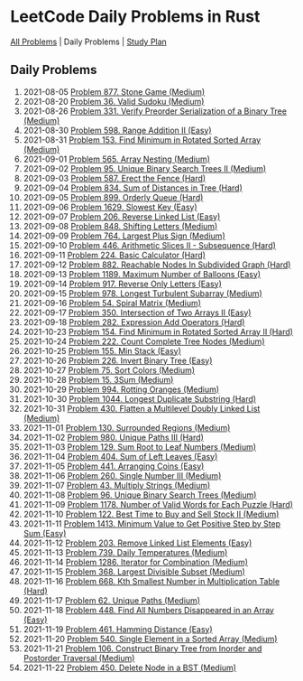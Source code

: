 LeetCode Daily Problems in Rust
===============================

[All Problems](README.md) | Daily Problems | [Study Plan](STUDY_PLAN.md)

Daily Problems
--------------

1. 2021-08-05 [Problem 877. Stone Game (Medium)](problem_0877/)
2. 2021-08-20 [Problem 36. Valid Sudoku (Medium)](problem_0036/)
3. 2021-08-26 [Problem 331. Verify Preorder Serialization of a Binary Tree (Medium)](problem_0331/)
4. 2021-08-30 [Problem 598. Range Addition II (Easy)](problem_0598/)
5. 2021-08-31 [Problem 153. Find Minimum in Rotated Sorted Array (Medium)](problem_0153/)
6. 2021-09-01 [Problem 565. Array Nesting (Medium)](problem_0565/)
7. 2021-09-02 [Problem 95. Unique Binary Search Trees II (Medium)](problem_0095/)
8. 2021-09-03 [Problem 587. Erect the Fence (Hard)](problem_0587/)
9. 2021-09-04 [Problem 834. Sum of Distances in Tree (Hard)](problem_0834/)
10. 2021-09-05 [Problem 899. Orderly Queue (Hard)](problem_0899/)
11. 2021-09-06 [Problem 1629. Slowest Key (Easy)](problem_1629/)
12. 2021-09-07 [Problem 206. Reverse Linked List (Easy)](problem_0206/)
13. 2021-09-08 [Problem 848. Shifting Letters (Medium)](problem_0848/)
14. 2021-09-09 [Problem 764. Largest Plus Sign (Medium)](problem_0764/)
15. 2021-09-10 [Problem 446. Arithmetic Slices II - Subsequence (Hard)](problem_0446/)
16. 2021-09-11 [Problem 224. Basic Calculator (Hard)](problem_0224/)
17. 2021-09-12 [Problem 882. Reachable Nodes In Subdivided Graph (Hard)](problem_0882/)
18. 2021-09-13 [Problem 1189. Maximum Number of Balloons (Easy)](problem_1189/)
19. 2021-09-14 [Problem 917. Reverse Only Letters (Easy)](problem_0917/)
20. 2021-09-15 [Problem 978. Longest Turbulent Subarray (Medium)](problem_0978/)
21. 2021-09-16 [Problem 54. Spiral Matrix (Medium)](problem_0054/)
22. 2021-09-17 [Problem 350. Intersection of Two Arrays II (Easy)](problem_0350/)
23. 2021-09-18 [Problem 282. Expression Add Operators (Hard)](problem_0282/)
24. 2021-10-23 [Problem 154. Find Minimum in Rotated Sorted Array II (Hard)](problem_0154/)
25. 2021-10-24 [Problem 222. Count Complete Tree Nodes (Medium)](problem_0222/)
26. 2021-10-25 [Problem 155. Min Stack (Easy)](problem_0155/)
27. 2021-10-26 [Problem 226. Invert Binary Tree (Easy)](problem_0226/)
28. 2021-10-27 [Problem 75. Sort Colors (Medium)](problem_0075/)
29. 2021-10-28 [Problem 15. 3Sum (Medium)](problem_0015/)
30. 2021-10-29 [Problem 994. Rotting Oranges (Medium)](problem_0994/)
31. 2021-10-30 [Problem 1044. Longest Duplicate Substring (Hard)](problem_1044/)
32. 2021-10-31 [Problem 430. Flatten a Multilevel Doubly Linked List (Medium)](problem_0430/)
33. 2021-11-01 [Problem 130. Surrounded Regions (Medium)](problem_0130/)
34. 2021-11-02 [Problem 980. Unique Paths III (Hard)](problem_0980/)
35. 2021-11-03 [Problem 129. Sum Root to Leaf Numbers (Medium)](problem_0129/)
36. 2021-11-04 [Problem 404. Sum of Left Leaves (Easy)](problem_0404/)
37. 2021-11-05 [Problem 441. Arranging Coins (Easy)](problem_0441/)
38. 2021-11-06 [Problem 260. Single Number III (Medium)](problem_0260/)
39. 2021-11-07 [Problem 43. Multiply Strings (Medium)](problem_0043/)
40. 2021-11-08 [Problem 96. Unique Binary Search Trees (Medium)](problem_0096/)
41. 2021-11-09 [Problem 1178. Number of Valid Words for Each Puzzle (Hard)](problem_1178/)
42. 2021-11-10 [Problem 122. Best Time to Buy and Sell Stock II (Medium)](problem_0122/)
43. 2021-11-11 [Problem 1413. Minimum Value to Get Positive Step by Step Sum (Easy)](problem_1413/)
44. 2021-11-12 [Problem 203. Remove Linked List Elements (Easy)](problem_0203/)
45. 2021-11-13 [Problem 739. Daily Temperatures (Medium)](problem_0739/)
46. 2021-11-14 [Problem 1286. Iterator for Combination (Medium)](problem_1286/)
47. 2021-11-15 [Problem 368. Largest Divisible Subset (Medium)](problem_0368/)
48. 2021-11-16 [Problem 668. Kth Smallest Number in Multiplication Table (Hard)](problem_0668/)
49. 2021-11-17 [Problem 62. Unique Paths (Medium)](problem_0062/)
50. 2021-11-18 [Problem 448. Find All Numbers Disappeared in an Array (Easy)](problem_0448/)
51. 2021-11-19 [Problem 461. Hamming Distance (Easy)](problem_0461/)
52. 2021-11-20 [Problem 540. Single Element in a Sorted Array (Medium)](problem_0540/)
53. 2021-11-21 [Problem 106. Construct Binary Tree from Inorder and Postorder Traversal (Medium)](problem_0106/)
54. 2021-11-22 [Problem 450. Delete Node in a BST (Medium)](problem_0450/)
